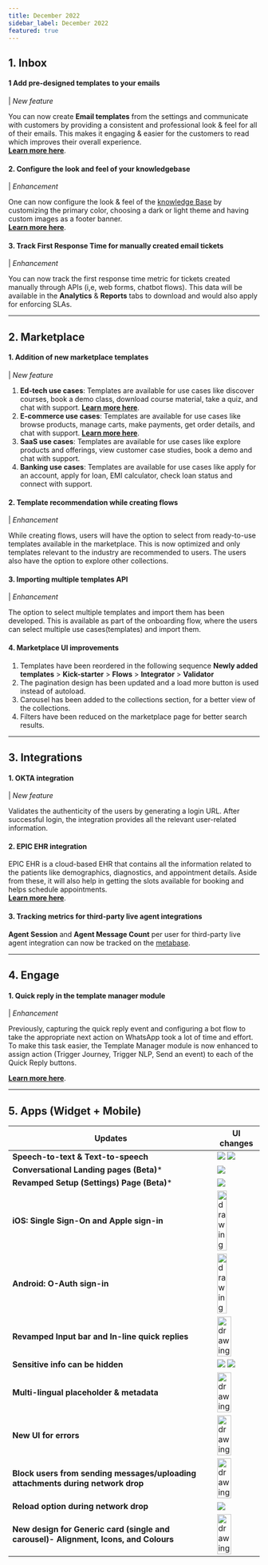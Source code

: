 ```yaml
---
title: December 2022
sidebar_label: December 2022
featured: true
---
```




## 1. **Inbox**

#### 1 Add pre-designed templates to your emails

| *New feature* 

You can now create **Email templates** from the settings and communicate with customers by providing a consistent and professional look & feel for all of their emails. This makes it engaging & easier for the customers to read which improves their overall experience.   
[**Learn more here**](https://docs.yellow.ai/docs/platform_concepts/inbox/inbox-settings/productivitytools/emailtempalte).



#### 2. Configure the look and feel of your knowledgebase

| *Enhancement* 


One can now configure the look & feel of the [knowledge Base](https://docs.yellow.ai/docs/platform_concepts/inbox/knowledge-base/kboverview) by customizing the primary color, choosing a dark or light theme and having custom images as a footer banner.    
[**Learn more here**](https://docs.yellow.ai/docs/platform_concepts/inbox/inbox-settings/productivitytools/connecttosubdomain).


#### 3. Track First Response Time for manually created email tickets

| *Enhancement* 

You can now track the first response time metric for tickets created manually through APIs (i,e, web forms, chatbot flows). This data will be available in the **Analytics** & **Reports** tabs to download and would also apply for enforcing SLAs.

-------

## 2. **Marketplace**

#### 1. Addition of new marketplace templates 

| *New feature* 

1. **Ed-tech use cases**: Templates are available for use cases like discover courses, book a demo class, download course material, take a quiz, and chat with support. [**Learn more here**](https://docs.yellow.ai/docs/cookbooks/marketplace-templates/edtech-template).
2. **E-commerce use cases**: Templates are available for use cases like browse products, manage carts, make payments, get order details, and chat with support. [**Learn more here**](https://docs.yellow.ai/docs/cookbooks/marketplace-templates/ecommerce-template).
3. **SaaS use cases**: Templates are available for use cases like explore products and offerings, view customer case studies, book a demo and chat with support.
4. **Banking use cases**: Templates are available for use cases like apply for an account, apply for loan, EMI calculator, check loan status and connect with support.


#### 2. Template recommendation while creating flows

| *Enhancement* 


While creating flows, users will have the option to select from ready-to-use templates available in the marketplace. This is now optimized and only templates relevant to the industry are recommended to users. The users also have the option to explore other collections.

#### 3. Importing multiple templates API

| *Enhancement* 

The option to select multiple templates and import them has been developed. This is available as part of the onboarding flow, where the users can select multiple use cases(templates) and import them.

#### 4. Marketplace UI improvements

1. Templates have been reordered in the following sequence 
**Newly added templates** > **Kick-starter** > **Flows** > **Integrator** > **Validator**
2. The pagination design has been updated and a load more button is used instead of autoload.
3. Carousel has been added to the collections section, for a better view of the collections.
4. Filters have been reduced on the marketplace page for better search results.


------


## 3. **Integrations**

#### 1. OKTA integration

| *New feature* 

Validates the authenticity of the users by generating a login URL. After successful login, the integration provides all the relevant user-related information.

#### 2. EPIC EHR integration

EPIC EHR is a cloud-based EHR that contains all the information related to the patients like demographics, diagnostics, and appointment details. Aside from these, it will also help in getting the slots available for booking and helps schedule appointments.    
[**Learn more here**](https://docs.yellow.ai/docs/platform_concepts/appConfiguration/epic-fhir).


#### 3. Tracking metrics for third-party live agent integrations

**Agent Session** and **Agent Message Count** per user for third-party live agent integration can now be tracked on the [metabase](https://overview.yellowmessenger.com/metabase).

-----
## 4. **Engage**

#### 1. Quick reply in the template manager module 

| *Enhancement* 

Previously, capturing the quick reply event and configuring a bot flow to take the appropriate next action on WhatsApp took a lot of time and effort. To make this task easier, the Template Manager module is now enhanced to assign action (Trigger Journey, Trigger NLP, Send an event) to each of the Quick Reply buttons.

[**Learn more here**](https://docs.yellow.ai/docs/platform_concepts/engagement/outbound/templates/whatsapptemplate#2-add-quick-replies-in-whatsapp-template).

-------


## 5. **Apps (Widget + Mobile)**




| Updates | UI changes|
| -------- | -------- |
|**Speech-to-text & Text-to-speech**|![](https://i.imgur.com/5cnEmlf.png) ![](https://i.imgur.com/I2W43Bx.png)|
|**Conversational Landing pages (Beta)***|![](https://i.imgur.com/E8Eui7o.png)|
|**Revamped Setup (Settings) Page (Beta)***|![](https://i.imgur.com/dxBvNR4.png)|
|**iOS: Single Sign-On and Apple sign-in**|<img src="https://i.imgur.com/wJWwfa4.png"  alt="drawing" width="50%"/>|
|**Android: O-Auth sign-in**|<img src="https://i.imgur.com/SSM0kgA.png"  alt="drawing" width="50%"/>|
|**Revamped Input bar and In-line quick replies**|<img src="https://i.imgur.com/wq7mCAq.png"  alt="drawing" width="60%"/>|
|**Sensitive info can be hidden**|![](https://i.imgur.com/GSnufy4.png) ![](https://i.imgur.com/ryxrKl8.png)|
|**Multi-lingual placeholder & metadata**|<img src="https://i.imgur.com/AoNK1Bs.png"  alt="drawing" width="60%"/>|
|**New UI for errors**|<img src="https://i.imgur.com/bekS7Om.png"  alt="drawing" width="60%"/>|
|**Block users from sending messages/uploading attachments during network drop**|<img src="https://i.imgur.com/oe0zR0w.png"  alt="drawing" width="60%"/>|
|**Reload option during network drop**|![](https://i.imgur.com/eN0KSuE.png)|
|**New design for Generic card (single and carousel)- Alignment, Icons, and Colours**|<img src="https://i.imgur.com/5BjT5Wn.png"  alt="drawing" width="60%"/>|



